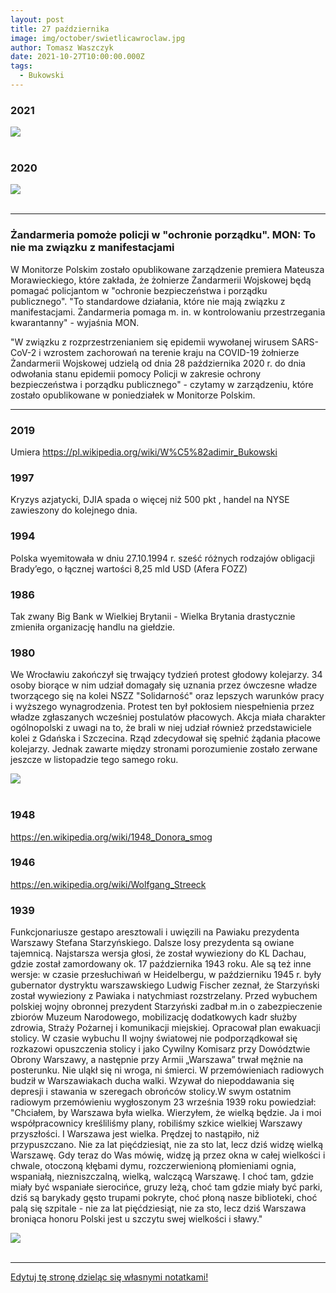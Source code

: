 ```yaml
---
layout: post
title: 27 października
image: img/october/swietlicawroclaw.jpg
author: Tomasz Waszczyk
date: 2021-10-27T10:00:00.000Z
tags:
  - Bukowski
---
```


### 2021

<img src="./img/october/usdindex.png"><br><br>

### 2020

<img src="./img/october/jpmorganbtc.jpeg"><br><br>

---

### Żandarmeria pomoże policji w "ochronie porządku". MON: To nie ma związku z manifestacjami

W Monitorze Polskim zostało opublikowane zarządzenie premiera Mateusza Morawieckiego, które zakłada, że żołnierze Żandarmerii Wojskowej będą pomagać policjantom w "ochronie bezpieczeństwa i porządku publicznego". "To standardowe działania, które nie mają związku z manifestacjami. Żandarmeria pomaga m. in. w kontrolowaniu przestrzegania kwarantanny" - wyjaśnia MON.

"W związku z rozprzestrzenianiem się epidemii wywołanej wirusem SARS-CoV-2 i wzrostem zachorowań na terenie kraju na COVID-19 żołnierze Żandarmerii Wojskowej udzielą od dnia 28 października 2020 r. do dnia odwołania stanu epidemii pomocy Policji w zakresie ochrony bezpieczeństwa i porządku publicznego" - czytamy w zarządzeniu, które zostało opublikowane w poniedziałek w Monitorze Polskim.

---

### 2019

Umiera https://pl.wikipedia.org/wiki/W%C5%82adimir_Bukowski

### 1997

Kryzys azjatycki, DJIA spada o więcej niż 500 pkt , handel na NYSE zawieszony do kolejnego dnia.


### 1994

Polska wyemitowała w dniu 27.10.1994 r. sześć różnych rodzajów obligacji Brady’ego, o łącznej wartości 8,25 mld USD (Afera FOZZ)

### 1986

Tak zwany Big Bank w Wielkiej Brytanii - Wielka Brytania drastycznie zmieniła organizację handlu na giełdzie.

### 1980

We Wrocławiu zakończył się trwający tydzień protest głodowy kolejarzy. 34 osoby biorące w nim udział domagały się uznania przez ówczesne władze tworzącego się na kolei NSZZ "Solidarność" oraz lepszych warunków pracy i wyższego wynagrodzenia.
Protest ten był pokłosiem niespełnienia przez władze zgłaszanych wcześniej postulatów płacowych. Akcja miała charakter ogólnopolski z uwagi na to, że  brali w niej udział również przedstawiciele kolei z Gdańska i Szczecina. Rząd zdecydował się spełnić żądania płacowe kolejarzy. Jednak zawarte między stronami porozumienie zostało zerwane jeszcze w listopadzie tego samego roku.

<img src="./img/october/swietlicawroclaw.jpg"><br><br>

### 1948

https://en.wikipedia.org/wiki/1948_Donora_smog

### 1946

https://en.wikipedia.org/wiki/Wolfgang_Streeck

### 1939

Funkcjonariusze gestapo aresztowali i uwięzili na Pawiaku prezydenta Warszawy Stefana Starzyńskiego.
Dalsze losy prezydenta są owiane tajemnicą. Najstarsza wersja głosi, że został wywieziony do KL Dachau, gdzie został zamordowany ok. 17 października 1943 roku. Ale są też inne wersje: w czasie przesłuchiwań w Heidelbergu, w październiku 1945 r. były gubernator dystryktu warszawskiego Ludwig Fischer zeznał, że Starzyński został wywieziony z Pawiaka i  natychmiast rozstrzelany. 
Przed wybuchem polskiej wojny obronnej prezydent Starzyński zadbał m.in o zabezpieczenie zbiorów Muzeum Narodowego, mobilizację dodatkowych kadr służby zdrowia, Straży Pożarnej i komunikacji miejskiej. Opracował plan ewakuacji stolicy. W czasie wybuchu II wojny światowej nie podporządkował się rozkazowi opuszczenia stolicy i jako Cywilny Komisarz przy Dowództwie Obrony Warszawy, a następnie przy Armii „Warszawa” trwał mężnie na posterunku. Nie uląkł się ni wroga, ni śmierci.
W przemówieniach radiowych budził w Warszawiakach ducha walki. Wzywał do niepoddawania się depresji i stawania w szeregach obrońców stolicy.W swym ostatnim radiowym przemówieniu  wygłoszonym 23 września 1939 roku  powiedział:
"Chciałem, by Warszawa była wielka.
Wierzyłem, że wielką będzie. Ja i moi współpracownicy kreśliliśmy plany, robiliśmy szkice wielkiej Warszawy przyszłości. 
I Warszawa jest wielka. Prędzej to nastąpiło, niż przypuszczano. Nie za lat pięćdziesiąt, nie za sto lat, lecz dziś widzę wielką Warszawę.
Gdy teraz do Was mówię, widzę ją przez okna w całej wielkości i chwale, otoczoną kłębami dymu, rozczerwienioną płomieniami ognia, wspaniałą, niezniszczalną, wielką, walczącą Warszawę. 
I choć tam, gdzie miały być wspaniałe sierocińce, gruzy leżą, choć tam gdzie miały być parki, dziś są barykady gęsto trupami pokryte, choć płoną nasze biblioteki, choć palą się szpitale - nie za lat pięćdziesiąt, nie za sto, lecz dziś Warszawa broniąca honoru Polski jest u szczytu swej wielkości i sławy."

<img src="./img/october/starzynski.jpg"/><br><br>

---

<a href="https://github.com/TomaszWaszczyk/historia.waszczyk.com/edit/master/src/content/october-27.md" target="_blank">Edytuj tę stronę dzieląc się własnymi notatkami!</a>
